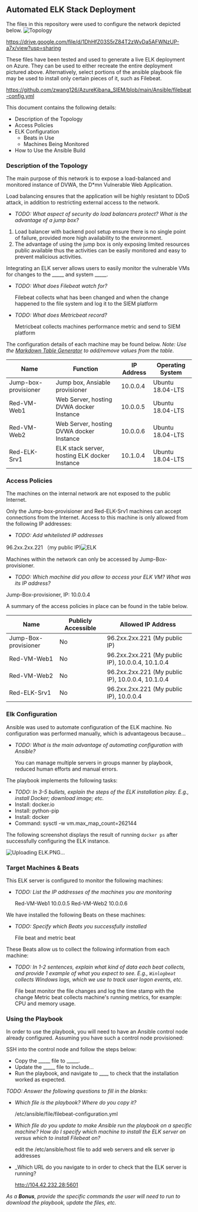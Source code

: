 ## Automated ELK Stack Deployment

The files in this repository were used to configure the network depicted below.
![Topology](https://user-images.githubusercontent.com/10135553/131216215-8ec814e7-f343-446a-a3d9-5c5b7cb55bd6.PNG)

https://drive.google.com/file/d/1DhHfZ03S5rZ84T2zWvDa5AFWNzUP-a7x/view?usp=sharing

These files have been tested and used to generate a live ELK deployment on Azure. They can be used to either recreate the entire deployment pictured above. Alternatively, select portions of the ansible playbook file may be used to install only certain pieces of it, such as Filebeat.

https://github.com/zwang126/AzureKibana_SIEM/blob/main/Ansible/filebeat-config.yml

This document contains the following details:
- Description of the Topology
- Access Policies
- ELK Configuration
  - Beats in Use
  - Machines Being Monitored
- How to Use the Ansible Build


### Description of the Topology

The main purpose of this network is to expose a load-balanced and monitored instance of DVWA, the D*mn Vulnerable Web Application.

Load balancing ensures that the application will be highly resistant to DDoS attack, in addition to restricting external access to the network.
- _TODO: What aspect of security do load balancers protect? What is the advantage of a jump box?_


1. Load balancer with backend pool setup ensure there is no single point of failure, provided more high availability to the environment.
2. The advantage of using the jump box is only exposing limited resources public available thus the activities can be easily monitored and easy to prevent malicious activities.

Integrating an ELK server allows users to easily monitor the vulnerable VMs for changes to the _____ and system _____.
- _TODO: What does Filebeat watch for?_

	Filebeat collects what has been changed and when the change happened to the file system and log it to the SIEM platform

- _TODO: What does Metricbeat record?_

	Metricbeat collects machines performance metric and send to SIEM platform

The configuration details of each machine may be found below.
_Note: Use the [Markdown Table Generator](http://www.tablesgenerator.com/markdown_tables) to add/remove values from the table_.

| Name                 	| Function                                       | IP Address 	| Operating System 	|
|----------------------	|------------------------------------------------|------------	|------------------	|
| Jump-box-provisioner 	| Jump box, Ansiable provisioner                 | 10.0.0.4   	| Ubuntu 18.04-LTS 	|
| Red-VM-Web1          	| Web Server, hosting DVWA docker Instance       | 10.0.0.5   	| Ubuntu 18.04-LTS 	|
| Red-VM-Web2          	| Web Server, hosting DVWA docker Instance       | 10.0.0.6   	| Ubuntu 18.04-LTS 	|
| Red-ELK-Srv1          | ELK stack server, hosting ELK docker Instance  | 10.1.0.4   	| Ubuntu 18.04-LTS  	|




### Access Policies

The machines on the internal network are not exposed to the public Internet. 

Only the Jump-box-provisioner and Red-ELK-Srv1 machines can accept connections from the Internet. Access to this machine is only allowed from the following IP addresses:
- _TODO: Add whitelisted IP addresses_

96.2xx.2xx.221 （my public IP)![ELK](https://user-images.githubusercontent.com/10135553/131216380-607302e8-27ba-4c01-95d5-4964f90c73cc.PNG)



Machines within the network can only be accessed by Jump-Box-provisioner.
- _TODO: Which machine did you allow to access your ELK VM? What was its IP address?_

Jump-Box-provisioner, IP: 10.0.0.4




A summary of the access policies in place can be found in the table below.

| Name                 	| Publicly Accessible 	| Allowed IP Address                                	|
|----------------------	|---------------------	|---------------------------------------------------	|
| Jump-Box-provisioner 	| No                  	| 96.2xx.2xx.221 (My public IP)                     	|
| Red-VM-Web1          	| No                  	| 96.2xx.2xx.221 (My public IP), 10.0.0.4, 10.1.0.4 	|
| Red-VM-Web2          	| No                  	| 96.2xx.2xx.221 (My public IP), 10.0.0.4, 10.1.0.4 	|
| Red-ELK-Srv1         	| No                  	| 96.2xx.2xx.221 (My public IP), 10.0.0.4           	|

### Elk Configuration

Ansible was used to automate configuration of the ELK machine. No configuration was performed manually, which is advantageous because...
- _TODO: What is the main advantage of automating configuration with Ansible?_

	You can manage multiple servers in groups manner by playbook, reduced human efforts and manual errors.

The playbook implements the following tasks:
- _TODO: In 3-5 bullets, explain the steps of the ELK installation play. E.g., install Docker; download image; etc._
- Install: docker.io
- Install: python-pip
- Install: docker
- Command: sysctl -w vm.max_map_count=262144

The following screenshot displays the result of running `docker ps` after successfully configuring the ELK instance.


![Uploading ELK.PNG…]()


### Target Machines & Beats
This ELK server is configured to monitor the following machines:
- _TODO: List the IP addresses of the machines you are monitoring_

    Red-VM-Web1 10.0.0.5
    Red-VM-Web2 10.0.0.6 

We have installed the following Beats on these machines:
- _TODO: Specify which Beats you successfully installed_

    File beat and metric beat

These Beats allow us to collect the following information from each machine:
- _TODO: In 1-2 sentences, explain what kind of data each beat collects, and provide 1 example of what you expect to see. E.g., `Winlogbeat` collects Windows logs, which we use to track user logon events, etc._

   File beat monitor the file changes and log the time stamp with the change
   Metric beat collects machine's running metrics, for example: CPU and memory usage.

### Using the Playbook
In order to use the playbook, you will need to have an Ansible control node already configured. Assuming you have such a control node provisioned: 

SSH into the control node and follow the steps below:
- Copy the _____ file to _____.
- Update the _____ file to include...
- Run the playbook, and navigate to ____ to check that the installation worked as expected.

_TODO: Answer the following questions to fill in the blanks:_
- _Which file is the playbook? Where do you copy it?_

   /etc/ansible/file/filebeat-configuration.yml

- _Which file do you update to make Ansible run the playbook on a specific machine? How do I specify which machine to install the ELK server on versus which to install Filebeat on?_

   edit the /etc/ansible/host file to add web servers and elk server ip addresses

- _Which URL do you navigate to in order to check that the ELK server is running?

   http://104.42.232.28:5601

_As a **Bonus**, provide the specific commands the user will need to run to download the playbook, update the files, etc._

